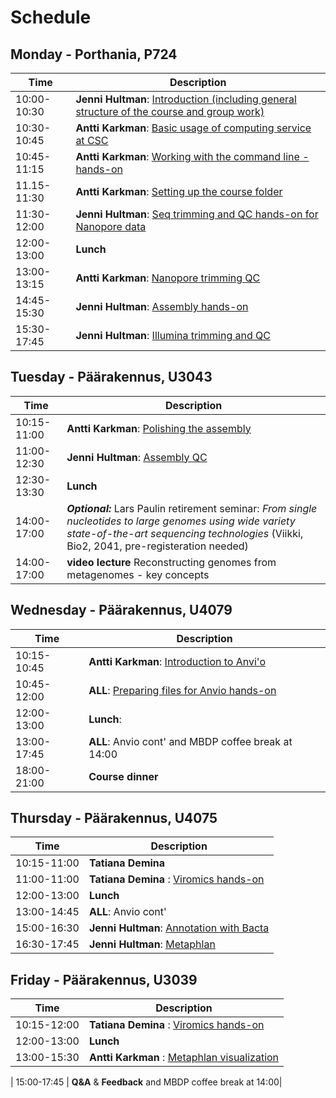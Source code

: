 # Schedule

## Monday - Porthania, P724
| Time | Description|
| --- | --- |
| 10:00-10:30 | **Jenni Hultman**: [Introduction (including general structure of the course and group work)](Lectures/introduction.pdf)|
| 10:30-10:45 | **Antti Karkman**: [Basic usage of computing service at CSC](Lectures/CSC_basics.pdf) |
| 10:45-11:15 | **Antti Karkman**: [Working with the command line - hands-on](Practicals/commandline.md) |
| 11.15-11:30 | **Antti Karkman**: [Setting up the course folder](Practicals/README.md#setting-up-the-course-folders) |
| 11:30-12:00 | **Jenni Hultman**: [Seq trimming and QC hands-on for Nanopore data](Practicals/QC_filtering.pdf) |
| 12:00-13:00 | **Lunch** |
| 13:00-13:15 | **Antti Karkman**: [Nanopore trimming QC](Practicals/Sequencing101.pdf) |
| 14:45-15:30 | **Jenni Hultman**: [Assembly hands-on](Practicals/README.md#Genome-assembly-with-Spades) |
| 15:30-17:45 | **Jenni Hultman**: [Illumina trimming and QC](Practicals/Sequencing101.pdf) |

## Tuesday - Päärakennus, U3043
| Time | Description |
| --- | --- |
| 10:15-11:00 | **Antti Karkman**: [Polishing the assembly](Practicals/Sequencing101.pdf)|
| 11:00-12:30 | **Jenni Hultman**: [Assembly QC](Practicals/README.md#Eliminate-contaminant-contigs-with-Kaiju)|
| 12:30-13:30 | **Lunch** |
| 14:00-17:00 | _**Optional:**_ Lars Paulin retirement seminar: _From single nucleotides to large genomes using wide variety state-of-the-art sequencing technologies_ (Viikki, Bio2, 2041, pre-registeration needed)|
| 14:00-17:00 | **video lecture** Reconstructing genomes from metagenomes - key concepts|


## Wednesday - Päärakennus, U4079
| Time | Description |
| --- | --- |
| 10:15-10:45 | **Antti Karkman**: [Introduction to Anvi'o](Lectures/Pangenomics.pdf)|
| 10:45-12:00 | **ALL**: [Preparing files for Anvio hands-on](Practicals/README.md#pangenomics-with-anvi'o) |
| 12:00-13:00 | **Lunch**: |
| 13:00-17:45 | **ALL**: Anvio cont' and MBDP coffee break at 14:00|
| 18:00-21:00 | **Course dinner** |



## Thursday - Päärakennus, U4075
| Time | Description |
| --- | --- |
| 10:15-11:00 | **Tatiana Demina** |[Introduction to viromics](Lectures/Pangenomics.pdf)|
| 11:00-11:00 | **Tatiana Demina** : [Viromics hands-on](Practicals/README.md#pangenomics-with-anvi'o) |
| 12:00-13:00 | **Lunch** |
| 13:00-14:45 | **ALL**: Anvio cont' |
| 15:00-16:30 | **Jenni Hultman**: [Annotation with Bacta](Practicals/README.md#Eliminate-contaminant-contigs-with-Kaiju)|
| 16:30-17:45 | **Jenni Hultman**: [Metaphlan](Practicals/README.md#Eliminate-contaminant-contigs-with-Kaiju)|


## Friday - Päärakennus, U3039
| Time | Description |
| --- | --- |
| 10:15-12:00 | **Tatiana Demina** : [Viromics hands-on](Practicals/README.md#pangenomics-with-anvi'o) |
| 12:00-13:00 | **Lunch** |
| 13:00-15:30 | **Antti Karkman** : [Metaphlan visualization](Practicals/README.md#pangenomics-with-anvi'o) |

| 15:00-17:45 | **Q&A** & **Feedback** and MBDP coffee break at 14:00|
